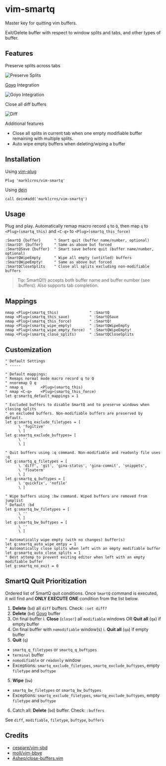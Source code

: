 # vim-smartq

Master key for quitting vim buffers.

Exit/Delete buffer with respect to window splits and tabs, and other types of
buffer.

## Features

Preserve splits across tabs

![Preserve Splits](https://i.imgur.com/uKRWrjS.gif)

[Goyo](https://github.com/junegunn/goyo.vim) Integration

![Goyo Integration](https://i.imgur.com/sB70XEK.gif)

Close all diff buffers

![Diff](https://i.imgur.com/qSTQfGl.gif)

Additional features

- Close all splits in current tab when one empty modifiable buffer remaining
  with multiple splits.
- Auto wipe empty buffers when deleting/wiping a buffer

## Installation

Using [vim-plug](https://github.com/junegunn/vim-plug)

```vim
Plug 'marklcrns/vim-smartq'
```

Using [dein](https://github.com/Shougo/dein.vim)

```vim
call dein#add('marklcrns/vim-smartq')
```

## Usage

Plug and play. Automatically remap macro record `q` to `Q`, then map `q` to
`<Plug>(smartq_this)` and `<C-q>` to `<Plug>(smartq_this_force)`

```vim
:SmartQ {buffer}      " Smart quit (buffer name/number, optional)
:SmartQ! {buffer}     " Same as above but forced
:SmartQSave {buffer}  " Smart save before quit (buffer name/number, optional)
:SmartQWipeEmpty      " Wipe all empty (untitled) buffers
:SmartQWipeEmpty!     " Same as above but forced
:SmartQCloseSplits    " Close all splits excluding non-modifiable buffers
```

> Tip: SmartQ(!) accepts both buffer name and buffer number (see :buffers). Also
> supports tab completion.

## Mappings

```vim
nmap <Plug>(smartq_this)              " :SmartQ
nmap <Plug>(smartq_this_save)         " :SmartQSave
nmap <Plug>(smartq_this_force)        " :SmartQ!
nmap <Plug>(smartq_wipe_empty)        " :SmartQWipeEmpty
nmap <Plug>(smartq_wipe_empty_force)  " :SmartQWipeEmpty!
nmap <Plug>(smartq_close_splits)      " :SmartQCloseSplits
```

## Customization

```vim
" Default Settings
" -----

" Default mappings:
" Remaps normal mode macro record q to Q
" nnoremap Q q
" nmap q        <Plug>(smartq_this)
" nmap <C-q>    <Plug>(smartq_this_force)
let g:smartq_default_mappings = 1

" Excluded buffers to disable SmartQ and to preserve windows when closing splits
" on excluded buffers. Non-modifiable buffers are preserved by default.
let g:smartq_exclude_filetypes = [
      \ 'fugitive'
      \ ]
let g:smartq_exclude_buftypes= [
      \ ''
      \ ]

" Quit buffers using :q command. Non-modifiable and readonly file uses :q
let g:smartq_q_filetypes = [
      \ 'diff', 'git', 'gina-status', 'gina-commit', 'snippets',
      \ 'floaterm'
      \ ]
let g:smartq_q_buftypes = [
      \ 'quickfix', 'nofile'
      \ ]

" Wipe buffers using :bw command. Wiped buffers are removed from jumplist
" Default :bd
let g:smartq_bw_filetypes = [
      \ ''
      \ ]
let g:smartq_bw_buftypes = [
      \ ''
      \ ]

" Automatically wipe empty (with no changes) buffer(s)
let g:smartq_auto_wipe_emtpy = 1
" Automatically close splits when left with an empty modifiable buffer
let g:smartq_auto_close_splits = 1
" Best attemp to prevent exiting editor when left with an empty modifiable buffer
let g:smartq_no_exit = 0
```

## SmartQ Quit Prioritization

Ordered list of SmartQ quit conditions. Once `SmartQ` command is executed, it
will find and **ONLY EXECUTE ONE** condition from the list below.

1. **Delete** (`bd`) all `diff` buffers. Check: `:set diff?`
2. **Delete** (`bd`) [Goyo](https://github.com/junegunn/goyo.vim) buffer
3. On final buffer
  i. **Close** (`close!`) all `modifiable` windows OR **Quit all** (`qa`) if empty buffer
4. On final buffer with `nomodifiable` window(s)
  i. **Quit all** (`qa`) if empty buffer
5. **Quit** (`q`)
  - `smartq_q_filetypes` or `smartq_q_buftypes`
  - `terminal` buffer
  - `nomodifiable` or `readonly` window
  - Exceptions: `smartq_exclude_filetypes`, `smartq_exclude_buftypes`, empty `filetype` and `buftype`
5. **Wipe** (`bw`)
  - `smartq_bw_filetypes` or `smartq_bw_buftypes`
  - Exceptions: `smartq_exclude_filetypes`, `smartq_exclude_buftypes`, empty `filetype` and `buftype`
6. Catch all: **Delete** (`bd`) buffer. Check: `:buffers`

See `diff`, `modifiable`, `filetype`, `buftype`, `buffers`


## Credits

- [cespare/vim-sbd](https://github.com/cespare/vim-sbd)
- [moll/vim-bbye](https://github.com/moll/vim-bbye)
- [Asheq/close-buffers.vim](https://github.com/Asheq/close-buffers.vim)

